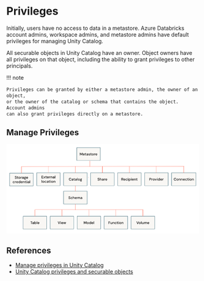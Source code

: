 # Privileges

Initially, users have no access to data in a metastore. Azure Databricks account
admins, workspace admins, and metastore admins have default privileges for managing
Unity Catalog.

All securable objects in Unity Catalog have an owner. Object owners have all
privileges on that object, including the ability to grant privileges to other
principals.

!!! note

    Privileges can be granted by either a metastore admin, the owner of an object,
    or the owner of the catalog or schema that contains the object. Account admins
    can also grant privileges directly on a metastore.

## Manage Privileges

![Inheritance model](../img/adb-uc-object-hierarchy.png)

## References

- [Manage privileges in Unity Catalog](https://learn.microsoft.com/en-us/azure/databricks/data-governance/unity-catalog/manage-privileges/#grant)
- [Unity Catalog privileges and securable objects](https://learn.microsoft.com/en-us/azure/databricks/data-governance/unity-catalog/manage-privileges/privileges)
